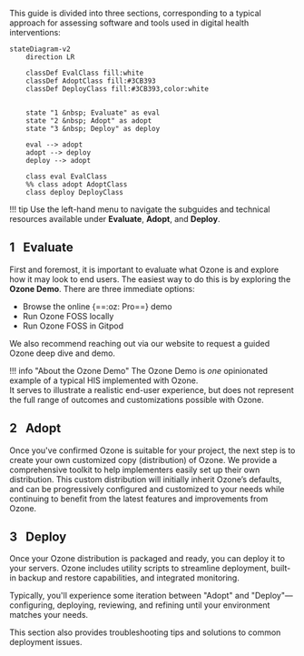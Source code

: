 This guide is divided into three sections, corresponding to a typical approach for assessing software and tools used in digital health interventions:

``` mermaid
stateDiagram-v2
    direction LR

    classDef EvalClass fill:white
    classDef AdoptClass fill:#3CB393
    classDef DeployClass fill:#3CB393,color:white
    

    state "1 &nbsp; Evaluate" as eval
    state "2 &nbsp; Adopt" as adopt
    state "3 &nbsp; Deploy" as deploy

    eval --> adopt
    adopt --> deploy
    deploy --> adopt

    class eval EvalClass
    %% class adopt AdoptClass
    class deploy DeployClass
```

!!! tip
    Use the left-hand menu to navigate the subguides and technical resources available under **Evaluate**, **Adopt**, and **Deploy**.

## **1** &nbsp; Evaluate

First and foremost, it is important to evaluate what Ozone is and explore how it may look to end users. The easiest way to do this is by exploring the **Ozone Demo**. There are three immediate options:

- Browse the online {==:oz: Pro==} demo  
- Run Ozone FOSS locally
- Run Ozone FOSS in Gitpod  

We also recommend reaching out via our website to request a guided Ozone deep dive and demo.

!!! info "About the Ozone Demo"
    The Ozone Demo is _one_ opinionated example of a typical HIS implemented with Ozone.  
    It serves to illustrate a realistic end-user experience, but does not represent the full range of outcomes and customizations possible with Ozone.

## **2** &nbsp; Adopt
Once you've confirmed Ozone is suitable for your project, the next step is to create your own customized copy (distribution) of Ozone. We provide a comprehensive toolkit to help implementers easily set up their own distribution. This custom distribution will initially inherit Ozone’s defaults, and can be progressively configured and customized to your needs while continuing to benefit from the latest features and improvements from Ozone.

## **3** &nbsp; Deploy

Once your Ozone distribution is packaged and ready, you can deploy it to your servers. Ozone includes utility scripts to streamline deployment, built-in backup and restore capabilities, and integrated monitoring.

Typically, you'll experience some iteration between "Adopt" and "Deploy"—configuring, deploying, reviewing, and refining until your environment matches your needs.

This section also provides troubleshooting tips and solutions to common deployment issues.
